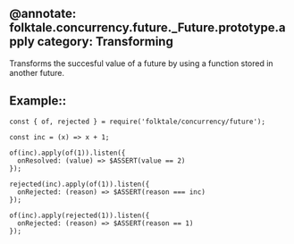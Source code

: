 @annotate: folktale.concurrency.future._Future.prototype.apply
category: Transforming
---

Transforms the succesful value of a future by using a function stored in another future.


## Example::

    const { of, rejected } = require('folktale/concurrency/future');

    const inc = (x) => x + 1;

    of(inc).apply(of(1)).listen({
      onResolved: (value) => $ASSERT(value == 2)
    });

    rejected(inc).apply(of(1)).listen({
      onRejected: (reason) => $ASSERT(reason === inc)
    });

    of(inc).apply(rejected(1)).listen({
      onRejected: (reason) => $ASSERT(reason == 1)
    });
